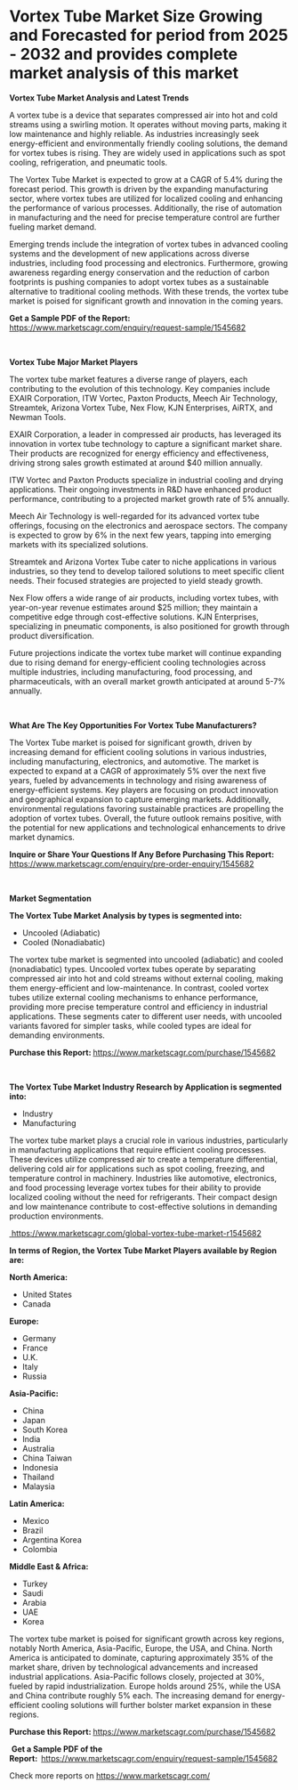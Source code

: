 <p><h1>Vortex Tube Market Size Growing and Forecasted for period from 2025 - 2032 and provides complete market analysis of this market</h1></p><p><strong>Vortex Tube Market Analysis and Latest Trends</strong></p>
<p><p>A vortex tube is a device that separates compressed air into hot and cold streams using a swirling motion. It operates without moving parts, making it low maintenance and highly reliable. As industries increasingly seek energy-efficient and environmentally friendly cooling solutions, the demand for vortex tubes is rising. They are widely used in applications such as spot cooling, refrigeration, and pneumatic tools.</p><p>The Vortex Tube Market is expected to grow at a CAGR of 5.4% during the forecast period. This growth is driven by the expanding manufacturing sector, where vortex tubes are utilized for localized cooling and enhancing the performance of various processes. Additionally, the rise of automation in manufacturing and the need for precise temperature control are further fueling market demand. </p><p>Emerging trends include the integration of vortex tubes in advanced cooling systems and the development of new applications across diverse industries, including food processing and electronics. Furthermore, growing awareness regarding energy conservation and the reduction of carbon footprints is pushing companies to adopt vortex tubes as a sustainable alternative to traditional cooling methods. With these trends, the vortex tube market is poised for significant growth and innovation in the coming years.</p></p>
<p><strong>Get a Sample PDF of the Report:&nbsp;</strong> <a href="https://www.marketscagr.com/enquiry/request-sample/1545682?utm_campaign=2454&utm_medium=2&utm_source=Github&utm_content=ia&utm_term=08042025&utm_id=vortex-tube">https://www.marketscagr.com/enquiry/request-sample/1545682</a></p>
<p>&nbsp;</p>
<p><strong>Vortex Tube Major Market Players</strong></p>
<p><p>The vortex tube market features a diverse range of players, each contributing to the evolution of this technology. Key companies include EXAIR Corporation, ITW Vortec, Paxton Products, Meech Air Technology, Streamtek, Arizona Vortex Tube, Nex Flow, KJN Enterprises, AiRTX, and Newman Tools. </p><p>EXAIR Corporation, a leader in compressed air products, has leveraged its innovation in vortex tube technology to capture a significant market share. Their products are recognized for energy efficiency and effectiveness, driving strong sales growth estimated at around $40 million annually. </p><p>ITW Vortec and Paxton Products specialize in industrial cooling and drying applications. Their ongoing investments in R&D have enhanced product performance, contributing to a projected market growth rate of 5% annually. </p><p>Meech Air Technology is well-regarded for its advanced vortex tube offerings, focusing on the electronics and aerospace sectors. The company is expected to grow by 6% in the next few years, tapping into emerging markets with its specialized solutions.</p><p>Streamtek and Arizona Vortex Tube cater to niche applications in various industries, so they tend to develop tailored solutions to meet specific client needs. Their focused strategies are projected to yield steady growth.</p><p>Nex Flow offers a wide range of air products, including vortex tubes, with year-on-year revenue estimates around $25 million; they maintain a competitive edge through cost-effective solutions. KJN Enterprises, specializing in pneumatic components, is also positioned for growth through product diversification.</p><p>Future projections indicate the vortex tube market will continue expanding due to rising demand for energy-efficient cooling technologies across multiple industries, including manufacturing, food processing, and pharmaceuticals, with an overall market growth anticipated at around 5-7% annually.</p></p>
<p>&nbsp;</p>
<p><strong>What Are The Key Opportunities For Vortex Tube Manufacturers?</strong></p>
<p><p>The Vortex Tube market is poised for significant growth, driven by increasing demand for efficient cooling solutions in various industries, including manufacturing, electronics, and automotive. The market is expected to expand at a CAGR of approximately 5% over the next five years, fueled by advancements in technology and rising awareness of energy-efficient systems. Key players are focusing on product innovation and geographical expansion to capture emerging markets. Additionally, environmental regulations favoring sustainable practices are propelling the adoption of vortex tubes. Overall, the future outlook remains positive, with the potential for new applications and technological enhancements to drive market dynamics.</p></p>
<p><strong>Inquire or Share Your Questions If Any Before Purchasing This Report:</strong> <a href="https://www.marketscagr.com/enquiry/pre-order-enquiry/1545682?utm_campaign=2454&utm_medium=2&utm_source=Github&utm_content=ia&utm_term=08042025&utm_id=vortex-tube">https://www.marketscagr.com/enquiry/pre-order-enquiry/1545682</a></p>
<p>&nbsp;</p>
<p><strong>Market Segmentation</strong></p>
<p><strong>The Vortex Tube Market Analysis by types is segmented into:</strong></p>
<p><ul><li>Uncooled (Adiabatic)</li><li>Cooled (Nonadiabatic)</li></ul></p>
<p><p>The vortex tube market is segmented into uncooled (adiabatic) and cooled (nonadiabatic) types. Uncooled vortex tubes operate by separating compressed air into hot and cold streams without external cooling, making them energy-efficient and low-maintenance. In contrast, cooled vortex tubes utilize external cooling mechanisms to enhance performance, providing more precise temperature control and efficiency in industrial applications. These segments cater to different user needs, with uncooled variants favored for simpler tasks, while cooled types are ideal for demanding environments.</p></p>
<p><strong>Purchase this Report:&nbsp;</strong><a href="https://www.marketscagr.com/purchase/1545682?utm_campaign=2454&utm_medium=2&utm_source=Github&utm_content=ia&utm_term=08042025&utm_id=vortex-tube">https://www.marketscagr.com/purchase/1545682</a></p>
<p>&nbsp;</p>
<p><strong>The Vortex Tube Market Industry Research by Application is segmented into:</strong></p>
<p><ul><li>Industry</li><li>Manufacturing</li></ul></p>
<p><p>The vortex tube market plays a crucial role in various industries, particularly in manufacturing applications that require efficient cooling processes. These devices utilize compressed air to create a temperature differential, delivering cold air for applications such as spot cooling, freezing, and temperature control in machinery. Industries like automotive, electronics, and food processing leverage vortex tubes for their ability to provide localized cooling without the need for refrigerants. Their compact design and low maintenance contribute to cost-effective solutions in demanding production environments.</p></p>
<p><a href="https://www.marketscagr.com/global-vortex-tube-market-r1545682?utm_campaign=2454&utm_medium=2&utm_source=Github&utm_content=ia&utm_term=08042025&utm_id=vortex-tube">&nbsp;https://www.marketscagr.com/global-vortex-tube-market-r1545682</a></p>
<p><strong>In terms of Region, the Vortex Tube Market Players available by Region are:</strong></p>
<p>
    <p> <strong> North America: </strong>
        <ul>
            <li>United States</li>
            <li>Canada</li>
        </ul>
        </p> 
    <p> <strong> Europe: </strong>
        <ul>
            <li>Germany</li>
            <li>France</li>
            <li>U.K.</li>
            <li>Italy</li>
            <li>Russia</li>
        </ul>
        </p> 
    <p> <strong> Asia-Pacific: </strong>
        <ul>
            <li>China</li>
            <li>Japan</li>
            <li>South Korea</li>
            <li>India</li>
            <li>Australia</li>
            <li>China Taiwan</li>
            <li>Indonesia</li>
            <li>Thailand</li>
            <li>Malaysia</li>
        </ul>
        </p> 
    <p> <strong> Latin America: </strong>
        <ul>
            <li>Mexico</li>
            <li>Brazil</li>
            <li>Argentina Korea</li>
            <li>Colombia</li>
        </ul>
        </p> 
    <p> <strong> Middle East & Africa: </strong>
        <ul>
            <li>Turkey</li>
            <li>Saudi</li>
            <li>Arabia</li>
            <li>UAE</li>
            <li>Korea</li>
        </ul>
    </p>
    </p>
<p><p>The vortex tube market is poised for significant growth across key regions, notably North America, Asia-Pacific, Europe, the USA, and China. North America is anticipated to dominate, capturing approximately 35% of the market share, driven by technological advancements and increased industrial applications. Asia-Pacific follows closely, projected at 30%, fueled by rapid industrialization. Europe holds around 25%, while the USA and China contribute roughly 5% each. The increasing demand for energy-efficient cooling solutions will further bolster market expansion in these regions.</p></p>
<p><strong>Purchase this Report: </strong><a href="https://www.marketscagr.com/purchase/1545682?utm_campaign=2454&utm_medium=2&utm_source=Github&utm_content=ia&utm_term=08042025&utm_id=vortex-tube">https://www.marketscagr.com/purchase/1545682</a></p>
<p>&nbsp;<strong>Get a Sample PDF of the Report:&nbsp;&nbsp;</strong><a href="https://www.marketscagr.com/enquiry/request-sample/1545682?utm_campaign=2454&utm_medium=2&utm_source=Github&utm_content=ia&utm_term=08042025&utm_id=vortex-tube">https://www.marketscagr.com/enquiry/request-sample/1545682</a></p>
<p><strong></strong></p>
<p>Check more reports on <a href="https://www.marketscagr.com/?utm_campaign=2454&utm_medium=2&utm_source=Github&utm_content=ia&utm_term=08042025&utm_id=vortex-tube">https://www.marketscagr.com/</a></p>